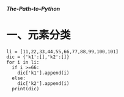 ***The-Path-to-Python***

# 一、元素分类
    li = [11,22,33,44,55,66,77,88,99,100,101]
    dic = {'k1':[],'k2':[]}
    for i in li:
      if i >=66:
        dic['k1'].append(i)
      else:
        dic['k2'].append(i)
      print(dic)
